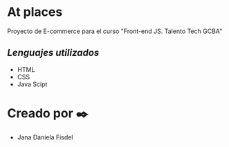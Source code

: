 # At places
Proyecto de E-commerce para el curso "Front-end JS. Talento Tech GCBA"

## _Lenguajes utilizados_

- HTML
- CSS
- Java Scipt


# Creado por ✒️
 * Jana Daniela Fisdel